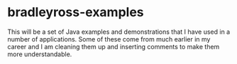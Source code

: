 bradleyross-examples
====================

This will be a set of Java examples and demonstrations that I have used in a number of applications.  Some 
of these come from much earlier in my career and I am cleaning them up and inserting comments to
make them more understandable.
